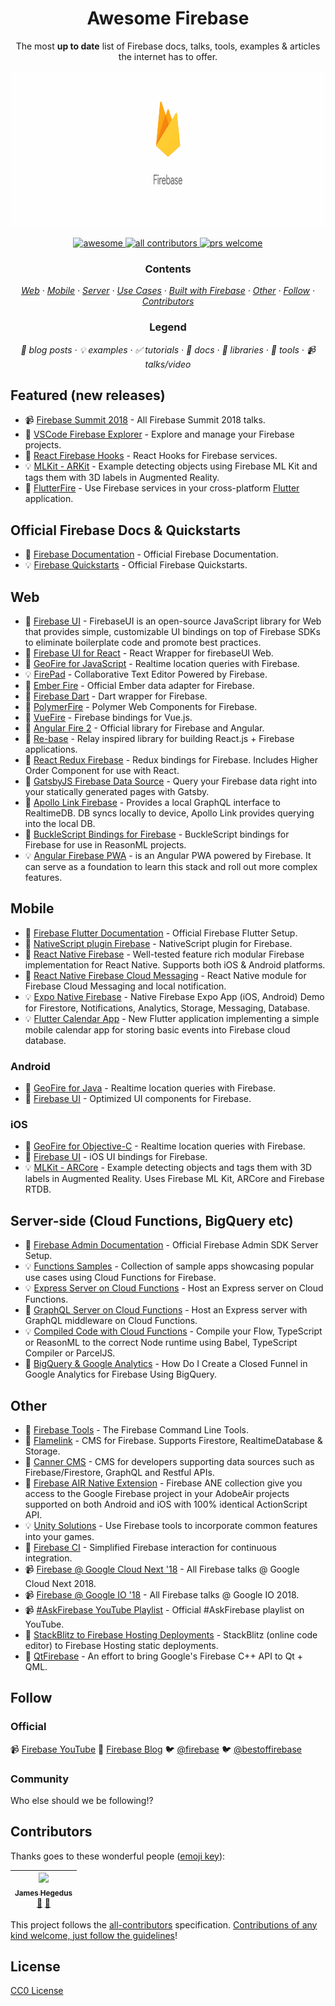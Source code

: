 <h1 align="center">Awesome Firebase</h1>

<!-- subtitle -->
<p align="center">The most <b>up to date</b> list of Firebase docs, talks, tools, examples &amp; articles the internet has to offer.</p>

<!-- image -->

<a href="https://firebase.google.com/docs/" target="_blank" rel="noopener noreferrer">
    <div align="center">
        <img src="images/firebase-services.gif" height="250px" />
    </div>
</a>

<!-- other language links -->
<p align="right">
    <!-- <sup><a href="README_ES.md">es</a></sup>
    <sup><a href="README_ID.md">id</a></sup>
    <sup><a href="README_JA.md">ja</a></sup>
    <sup><a href="README_KO.md">ko</a></sup>
    <sup><a href="README_PT.md">pt</a></sup>
    <sup><a href="README_ZH.md">zh</a></sup> -->
</p>

<!-- badges -->
<p align="center">
  <a href="https://github.com/sindresorhus/awesome" target="_blank" rel="noopener noreferrer">
  <img
      alt="awesome" src="https://cdn.rawgit.com/sindresorhus/awesome/d7305f38d29fed78fa85652e3a63e154dd8e8829/media/badge.svg" />
  </a>
  <a href="#contributors">
    <img alt="all contributors" src="https://img.shields.io/badge/all_contributors-1-orange.svg?style=flat" />
  </a>
  <a href="#contributors">
    <img alt="prs welcome" src="https://img.shields.io/badge/PRs-welcome-brightgreen.svg?style=flat" />
  </a>
</p>

<!-- toc -->
<h3 align="center">Contents</h3>
<p align="center">
    <em>
    <a href="#web">Web</a>
    · <a href="#mobile">Mobile</a>
    · <a href="#server">Server</a>
    · <a href="#use-cases">Use Cases</a>
    · <a href="#built-with-firebase">Built with Firebase</a>
    · <a href="#other">Other</a>
    · <a href="#follow">Follow</a>
    · <a href="#contributors">Contributors</a>
    </em>
</p>

<h3 align="center">Legend</h3>
<p align="center">
    <em>
    📝 blog posts
    · 💡 examples
    · ✅ tutorials
    · 📖 docs
    · 🔌 libraries
    · 🔧 tools
    · 📹 talks/video
    </em>
</p>

<!-- START content -->

## Featured (new releases)

- 📹 [Firebase Summit 2018](https://www.youtube.com/watch?v=lN0VXVXsj9k&list=PLl-K7zZEsYLnqdlmz7iFe9Lb6cRU3Nv4R) - All Firebase Summit 2018 talks.
- 🔧 [VSCode Firebase Explorer](https://github.com/jsayol/vscode-firebase-explorer) - Explore and manage your Firebase projects.
- 🔌 [React Firebase Hooks](https://github.com/CSFrequency/react-firebase-hooks) - React Hooks for Firebase services.
- 💡 [MLKit - ARKit](https://github.com/FirebaseExtended/MLKit-ARKit) - Example detecting objects using Firebase ML Kit and tags them with 3D labels in Augmented Reality.
- 🔌 [FlutterFire](https://github.com/flutter/plugins/blob/master/FlutterFire.md) - Use Firebase services in your cross-platform [Flutter](https://flutter.io/) application.

## Official Firebase Docs & Quickstarts

- 📖 [Firebase Documentation](https://firebase.google.com/docs/) - Official Firebase Documentation.
- 💡 [Firebase Quickstarts](https://github.com/firebase?utf8=%E2%9C%93&q=quickstart&type=&language=) - Official Firebase Quickstarts.

## Web

- 🔌 [Firebase UI](https://github.com/firebase/firebaseui-web) - FirebaseUI is an open-source JavaScript library for Web that provides simple, customizable UI bindings on top of Firebase SDKs to eliminate boilerplate code and promote best practices.
- 🔌 [Firebase UI for React](https://github.com/firebase/firebaseui-web-react) - React Wrapper for firebaseUI Web.
- 🔌 [GeoFire for JavaScript](https://github.com/firebase/geofire-js) - Realtime location queries with Firebase.
- 💡 [FirePad](https://github.com/FirebaseExtended/firepad) - Collaborative Text Editor Powered by Firebase.
- 🔌 [Ember Fire](https://github.com/firebase/emberFire) - Official Ember data adapter for Firebase.
- 🔌 [Firebase Dart](https://github.com/FirebaseExtended/firebase-dart) - Dart wrapper for Firebase.
- 🔌 [PolymerFire](https://github.com/FirebaseExtended/polymerfire) - Polymer Web Components for Firebase.
- 🔌 [VueFire](https://github.com/vuejs/vuefire) - Firebase bindings for Vue.js.
- 🔌 [Angular Fire 2](https://github.com/angular/angularfire2) - Official library for Firebase and Angular.
- 🔌 [Re-base](https://github.com/tylermcginnis/re-base) - Relay inspired library for building React.js + Firebase applications.
- 🔌 [React Redux Firebase](https://github.com/prescottprue/react-redux-firebase) - Redux bindings for Firebase. Includes Higher Order Component for use with React.
- 🔌 [GatsbyJS Firebase Data Source](https://www.gatsbyjs.org/packages/gatsby-source-firebase/#gatsby-firebase-source) - Query your Firebase data right into your statically generated pages with Gatsby.
- 🔌 [Apollo Link Firebase](https://github.com/Canner/apollo-link-firebase) - Provides a local GraphQL interface to RealtimeDB. DB syncs locally to device, Apollo Link provides querying into the local DB.
- 🔌 [BuckleScript Bindings for Firebase](https://github.com/avohq/bs-firebase) - BuckleScript bindings for Firebase for use in ReasonML projects.
- 💡 [Angular Firebase PWA](https://github.com/codediodeio/angular-firestarter) - is an Angular PWA powered by Firebase. It can serve as a foundation to learn this stack and roll out more complex features.

## Mobile

- 📖 [Firebase Flutter Documentation](https://firebase.google.com/docs/flutter/setup) - Official Firebase Flutter Setup.
- 🔌 [NativeScript plugin Firebase](https://github.com/EddyVerbruggen/nativescript-plugin-firebase) - NativeScript plugin for Firebase.
- 🔌 [React Native Firebase](https://github.com/invertase/react-native-firebase) - Well-tested feature rich modular Firebase implementation for React Native. Supports both iOS & Android platforms.
- 🔌 [React Native Firebase Cloud Messaging](https://github.com/evollu/react-native-fcm) -
  React Native module for Firebase Cloud Messaging and local notification.
- 💡 [Expo Native Firebase](https://github.com/EvanBacon/expo-native-firebase) - Native Firebase Expo App (iOS, Android) Demo for Firestore, Notifications, Analytics, Storage, Messaging, Database.
- 💡 [Flutter Calendar App](https://github.com/mattgraham1/FlutterCalendar) -
  New Flutter application implementing a simple mobile calendar app for storing basic events into Firebase cloud database.

### Android

- 🔌 [GeoFire for Java](https://github.com/firebase/geofire-java) - Realtime location queries with Firebase.
- 🔌 [Firebase UI](https://github.com/firebase/firebaseui-android) - Optimized UI components for Firebase.

### iOS

- 🔌 [GeoFire for Objective-C](https://github.com/firebase/geofire-objc) - Realtime location queries with Firebase.
- 🔌 [Firebase UI](https://github.com/firebase/firebaseui-ios) - iOS UI bindings for Firebase.
- 💡 [MLKit - ARCore](https://github.com/FirebaseExtended/MLKit-ARCore) - Example detecting objects and tags them with 3D labels in Augmented Reality. Uses Firebase ML Kit, ARCore and Firebase RTDB.

## Server-side (Cloud Functions, BigQuery etc)

- 📖 [Firebase Admin Documentation](https://firebase.google.com/docs/admin/setup) - Official Firebase Admin SDK Server Setup.
- 💡 [Functions Samples](https://github.com/firebase/functions-samples) - Collection of sample apps showcasing popular use cases using Cloud Functions for Firebase.
- 💡 [Express Server on Cloud Functions](https://github.com/jthegedus/firebase-gcp-examples/tree/master/fb-functions-express) - Host an Express server on Cloud Functions.
- 📝 [GraphQL Server on Cloud Functions](https://codeburst.io/graphql-server-on-cloud-functions-for-firebase-ae97441399c0) - Host an Express server with GraphQL middleware on Cloud Functions.
- 💡 [Compiled Code with Cloud Functions](https://github.com/jthegedus/firebase-gcp-examples/tree/master/fb-functions-compiled_code) - Compile your Flow, TypeScript or ReasonML to the correct Node runtime using Babel, TypeScript Compiler or ParcelJS.
- 📝 [BigQuery & Google Analytics](https://medium.com/firebase-developers/how-do-i-create-a-closed-funnel-in-google-analytics-for-firebase-using-bigquery-6eb2645917e1) - How Do I Create a Closed Funnel in Google Analytics for Firebase Using BigQuery.

## Other

- 🔧 [Firebase Tools](https://github.com/firebase/firebase-tools) - The Firebase Command Line Tools.
- 🔧 [Flamelink](https://flamelink.io/) - CMS for Firebase. Supports Firestore, RealtimeDatabase & Storage.
- 🔧 [Canner CMS](https://github.com/Canner/canner) - CMS for developers supporting data sources such as Firebase/Firestore, GraphQL and Restful APIs.
- 🔌 [Firebase AIR Native Extension](https://github.com/myflashlab/Firebase-ANE) - Firebase ANE collection give you access to the Google Firebase project in your AdobeAir projects supported on both Android and iOS with 100% identical ActionScript API.
- 💡 [Unity Solutions](https://github.com/FirebaseExtended/unity-solutions) - Use Firebase tools to incorporate common features into your games.
- 🔧 [Firebase CI](https://github.com/prescottprue/firebase-ci) - Simplified Firebase interaction for continuous integration.
- 📹 [Firebase @ Google Cloud Next '18](https://www.youtube.com/watch?v=OPj26MY16F8&list=PLl-K7zZEsYLmYx3MkJRIUPH_JVFHLTlwL) - All Firebase talks @ Google Cloud Next 2018.
- 📹 [Firebase @ Google IO '18](https://www.youtube.com/watch?v=e-8fiv-vteQ&list=PLl-K7zZEsYLn1omgx_VUhCDFsQMA7PRDd) - All Firebase talks @ Google IO 2018.
- 📹 [#AskFirebase YouTube Playlist](https://www.youtube.com/watch?v=TSzhzR4wzSE&list=PLl-K7zZEsYLkkCFs6T9mlqG8v6NCs38pA) - Official #AskFirebase playlist on YouTube.
- 📝 [StackBlitz to Firebase Hosting Deployments](https://medium.com/@ericsimons/announcing-split-second-static-deploys-for-firebase-7440d8e84879) - StackBlitz (online code editor) to Firebase Hosting static deployments.
- 🔌 [QtFirebase](https://github.com/Larpon/QtFirebase) -
  An effort to bring Google's Firebase C++ API to Qt + QML.

<!-- END content -->

## Follow

### Official

📹 [Firebase YouTube](https://www.youtube.com/user/Firebase) 📝 [Firebase Blog](https://firebase.googleblog.com/) 🐦 [@firebase](https://twitter.com/firebase) 🐦 [@bestoffirebase](https://twitter.com/bestoffirebase)

### Community

Who else should we be following!?

## Contributors

Thanks goes to these wonderful people ([emoji key](https://github.com/kentcdodds/all-contributors#emoji-key)):

<!-- ALL-CONTRIBUTORS-LIST:START - Do not remove or modify this section -->
<!-- prettier-ignore -->
| [<img src="https://avatars2.githubusercontent.com/u/20798510?v=4" width="100px;"/><br /><sub><b>James Hegedus</b></sub>](https://medium.com/@jthegedus)<br />[📖](https://github.com/jthegedus/awesome-firebase/commits?author=jthegedus "Documentation") [📝](#blog-jthegedus "Blogposts") |
| :---: |

<!-- ALL-CONTRIBUTORS-LIST:END -->

This project follows the [all-contributors](https://github.com/kentcdodds/all-contributors) specification. [Contributions of any kind welcome, just follow the guidelines](CONTRIBUTING.md)!

## License

[CC0 License](https://github.com/jthegedus/awesome-firebase/blob/master/LICENSE)
